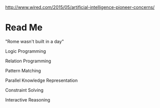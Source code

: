 http://www.wired.com/2015/05/artificial-intelligence-pioneer-concerns/

# Read Me #
"Rome wasn't built in a day"

Logic Programming

Relation Programming

Pattern Matching

Parallel Knowledge Representation

Constraint Solving

Interactive Reasoning